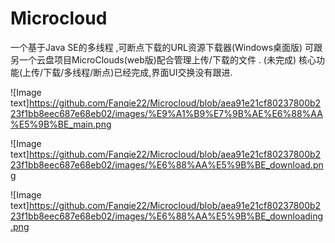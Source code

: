 # Microcloud
一个基于Java SE的多线程 ,可断点下载的URL资源下载器(Windows桌面版)
可跟另一个云盘项目MicroClouds(web版)配合管理上传/下载的文件 . (未完成)
核心功能(上传/下载/多线程/断点)已经完成,界面UI交换没有跟进.

![Image text]https://github.com/Fanqie22/Microcloud/blob/aea91e21cf80237800b223f1bb8eec687e68eb02/images/%E9%A1%B9%E7%9B%AE%E6%88%AA%E5%9B%BE_main.png

![Image text]https://github.com/Fanqie22/Microcloud/blob/aea91e21cf80237800b223f1bb8eec687e68eb02/images/%E6%88%AA%E5%9B%BE_download.png

![Image text]https://github.com/Fanqie22/Microcloud/blob/aea91e21cf80237800b223f1bb8eec687e68eb02/images/%E6%88%AA%E5%9B%BE_downloading.png
